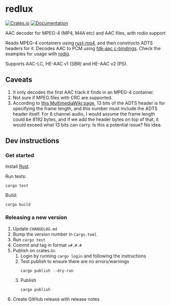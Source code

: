 # redlux

[![Crates.io](https://img.shields.io/crates/v/redlux.svg)](https://crates.io/crates/redlux)
[![Documentation](https://docs.rs/redlux/badge.svg)](https://docs.rs/redlux)

AAC decoder for MPEG-4 (MP4, M4A etc) and AAC files, with rodio support

Reads MPEG-4 containers using [rust-mp4](https://crates.io/crates/mp4), and then constructs ADTS headers for it. Decodes AAC to PCM using [fdk-aac c-bindings](https://crates.io/crates/fdk-aac). Check the examples for usage with [rodio](https://crates.io/crates/rodio).

Supports AAC-LC, HE-AAC v1 (SBR) and HE-AAC v2 (PS).

## Caveats
1. It only decodes the first AAC track it finds in an MPEG-4 container.
2. Not sure if MPEG files with CRC are supported.
3. According to [this MultimediaWiki page](https://wiki.multimedia.cx/index.php/ADTS), 13 bits of the ADTS header is for specifying the frame length, and this number must include the ADTS header itself. For 8 channel audio, I would assume the frame length could be 8192 bytes, and if we add the header bytes on top of that, it would exceed what 13 bits can carry. Is this a potential issue? No idea.

## Dev instructions

### Get started

Install [Rust](https://www.rust-lang.org).

Run tests:
```
cargo test
```

Build:
```
cargo build
```

### Releasing a new version

1. Update `CHANGELOG.md`
2. Bump the version number in `Cargo.toml`
3. Run `cargo test`
4. Commit and tag in format `v#.#.#`
5. Publish on crates.io:
    1. Login by running `cargo login` and following the instructions
    2. Test publish to ensure there are no errors/warnings
        ```
        cargo publish --dry-run
        ```
    3. Publish
        ```
        cargo publish
        ```
6. Create GitHub release with release notes
